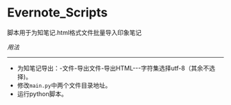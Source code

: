 # Evernote_Scripts
脚本用于为知笔记.html格式文件批量导入印象笔记

*用法*
***
- 为知笔记导出：-文件-导出文件-导出HTML---字符集选择utf-8（其余不选择)。
- 修改`main.py`中两个文件目录地址。
- 运行python脚本。
